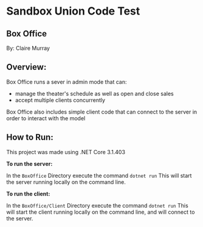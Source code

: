 # Sandbox Union Code Test
## Box Office
By: Claire Murray

## Overview:

Box Office runs a sever in admin mode that can:
- manage the theater's schedule as well as open and close sales
- accept multiple clients concurrently

Box Office also includes simple client code that can connect to the server
in order to interact with the model

## How to Run:

This project was made using .NET Core 3.1.403

__To run the server:__

In the `BoxOffice` Directory execute the command
`dotnet run`
This will start the server running locally on the command line.

__To run the client:__

In the `BoxOffice/Client` Directory execute the command
`dotnet run`
This will start the client running locally on the command line, and will connect to the server.
